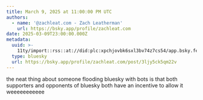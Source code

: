 ```yaml
---
title: March 9, 2025 at 11:00:00 PM UTC
authors:
  - name: '@zachleat.com - Zach Leatherman'
    url: https://bsky.app/profile/zachleat.com
date: 2025-03-09T23:00:00.000Z
metadata:
  uuid: >-
    11ty/import::rss::at://did:plc:xpchjovbk6sxl3bv74z7cs54/app.bsky.feed.post/3ljy5ck5qm22v
  type: bluesky
  url: https://bsky.app/profile/zachleat.com/post/3ljy5ck5qm22v
---
```

the neat thing about someone flooding bluesky with bots is that both supporters and opponents of bluesky both have an incentive to allow it weeeeeeeeeee